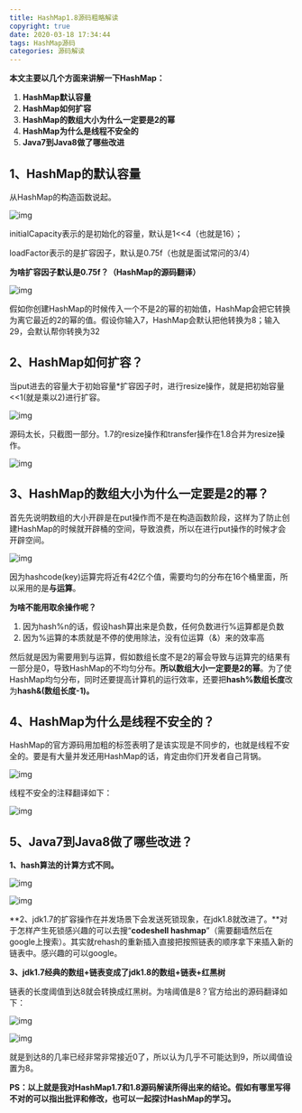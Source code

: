 ```yaml
---
title: HashMap1.8源码粗略解读
copyright: true
date: 2020-03-18 17:34:44
tags: HashMap源码
categories: 源码解读
---
```


**本文主要以几个方面来讲解一下HashMap：**

1. **HashMap默认容量**
2. **HashMap如何扩容**
3. **HashMap的数组大小为什么一定要是2的幂**
4. **HashMap为什么是线程不安全的**
5. **Java7到Java8做了哪些改进**

<!--more-->

## **1、HashMap的默认容量**

从HashMap的构造函数说起。

![img](https://pic3.zhimg.com/80/v2-cd9cd946ef255eb972ecc93e3d95e27e_720w.jpg)

initialCapacity表示的是初始化的容量，默认是1<<4（也就是16）；

loadFactor表示的是扩容因子，默认是0.75f（也就是面试常问的3/4）

**为啥扩容因子默认是0.75f？（HashMap的源码翻译）**

![img](https://pic3.zhimg.com/80/v2-cd921529a13691f02a7d117735e8fc9e_720w.jpg)

假如你创建HashMap的时候传入一个不是2的幂的初始值，HashMap会把它转换为离它最近的2的幂的值。假设你输入7，HashMap会默认把他转换为8；输入29，会默认帮你转换为32

## 2、HashMap如何扩容？

当put进去的容量大于初始容量*扩容因子时，进行resize操作，就是把初始容量<<1(就是乘以2)进行扩容。

![img](https://pic2.zhimg.com/80/v2-67d62d00b77ca71b81974abefb929475_720w.jpg)

源码太长，只截图一部分。1.7的resize操作和transfer操作在1.8合并为resize操作。

![img](https://pic3.zhimg.com/80/v2-e15ae1ecddb070e728a33485a3f79efa_720w.jpg)

## 3、HashMap的数组大小为什么一定要是2的幂？

首先先说明数组的大小开辟是在put操作而不是在构造函数阶段，这样为了防止创建HashMap的时候就开辟桶的空间，导致浪费，所以在进行put操作的时候才会开辟空间。

![img](https://pic4.zhimg.com/80/v2-93c2baa6af235b15554ca778c057649f_720w.jpg)

因为hashcode(key)运算完将近有42亿个值，需要均匀的分布在16个桶里面，所以采用的是**与运算**。

**为啥不能用取余操作呢？**

1. 因为hash%n的话，假设hash算出来是负数，任何负数进行%运算都是负数
2. 因为%运算的本质就是不停的使用除法，没有位运算（&）来的效率高

然后就是因为需要用到与运算，假如数组长度不是2的幂会导致与运算完的结果有一部分是0，导致HashMap的不均匀分布。**所以数组大小一定要是2的幂**。为了使HashMap均匀分布，同时还要提高计算机的运行效率，还要把**hash%数组长度**改为**hash&(数组长度-1)。**

## 4、HashMap为什么是线程不安全的？

HashMap的官方源码用加粗的<strong></strong>标签表明了是该实现是不同步的，也就是线程不安全的。要是有大量并发还用HashMap的话，肯定由你们开发者自己背锅。

![img](https://pic4.zhimg.com/80/v2-527264ea48ef4a23521f4ce961fe2027_720w.jpg)

线程不安全的注释翻译如下：

![img](https://pic1.zhimg.com/80/v2-fb3d6ff1d17653b5356cb7fa3c9b9d08_720w.jpg)

## 5、Java7到Java8做了哪些改进？

**1、hash算法的计算方式不同。**

![img](https://pic3.zhimg.com/80/v2-5cb81b69c8525d3ff1cb8660e8ca7cb2_720w.jpg)

![img](https://pic1.zhimg.com/80/v2-2df62649ed3b28c84d7055e85c1522a8_720w.jpg)

**2、jdk1.7的扩容操作在并发场景下会发送死锁现象，在jdk1.8就改进了。**对于怎样产生死锁感兴趣的可以去搜“**codeshell hashmap**”（需要翻墙然后在google上搜索）。其实就rehash的重新插入直接把按照链表的顺序拿下来插入新的链表中。感兴趣的可以google。

**3、jdk1.7经典的数组+链表变成了jdk1.8的数组+链表+红黑树**

链表的长度阈值到达8就会转换成红黑树。为啥阈值是8？官方给出的源码翻译如下：

![img](https://pic1.zhimg.com/80/v2-101f3effa60096b1ed59ced6d5e4c518_720w.jpg)

![img](https://pic1.zhimg.com/80/v2-0b4d2bde34bfdeaa3e5cafb06ca2becc_720w.jpg)

就是到达8的几率已经非常非常接近0了，所以认为几乎不可能达到9，所以阈值设置为8。

**PS：以上就是我对HashMap1.7和1.8源码解读所得出来的结论。假如有哪里写得不对的可以指出批评和修改，也可以一起探讨HashMap的学习。**